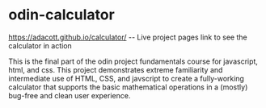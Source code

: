 # odin-calculator
https://adacott.github.io/calculator/ -- Live project pages link to see the calculator in action

This is the final part of the odin project fundamentals course for javascript, html, and css. This project demonstrates extreme familiarity and intermediate use of HTML, CSS, and javscript to create a fully-working calculator that supports the basic mathematical operations in a (mostly) bug-free and 
clean user experience.
